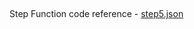 ##


Step Function code reference - [step5.json](https://github.com/SrushithR/build-your-own-newsletter-step-functions-workshop/blob/main/step-functions/step5.json)